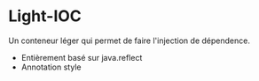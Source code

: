 # Light-IOC
Un conteneur léger qui permet de faire l'injection de dépendence.
* Entièrement basé sur java.reflect
* Annotation style
